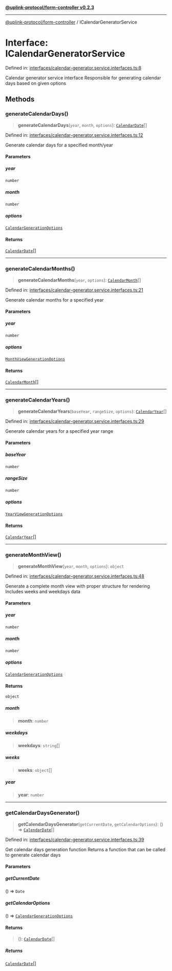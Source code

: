 [**@uplink-protocol/form-controller v0.2.3**](../README.md)

***

[@uplink-protocol/form-controller](../globals.md) / ICalendarGeneratorService

# Interface: ICalendarGeneratorService

Defined in: [interfaces/calendar-generator.service.interfaces.ts:8](https://github.com/jmkcoder/uplink-protocol-calendar/blob/b9b5d949a141a189c8cea12210e36bb76f18ad06/src/interfaces/calendar-generator.service.interfaces.ts#L8)

Calendar generator service interface
Responsible for generating calendar days based on given options

## Methods

### generateCalendarDays()

> **generateCalendarDays**(`year`, `month`, `options`): [`CalendarDate`](CalendarDate.md)[]

Defined in: [interfaces/calendar-generator.service.interfaces.ts:12](https://github.com/jmkcoder/uplink-protocol-calendar/blob/b9b5d949a141a189c8cea12210e36bb76f18ad06/src/interfaces/calendar-generator.service.interfaces.ts#L12)

Generate calendar days for a specified month/year

#### Parameters

##### year

`number`

##### month

`number`

##### options

[`CalendarGenerationOptions`](CalendarGenerationOptions.md)

#### Returns

[`CalendarDate`](CalendarDate.md)[]

***

### generateCalendarMonths()

> **generateCalendarMonths**(`year`, `options`): [`CalendarMonth`](CalendarMonth.md)[]

Defined in: [interfaces/calendar-generator.service.interfaces.ts:21](https://github.com/jmkcoder/uplink-protocol-calendar/blob/b9b5d949a141a189c8cea12210e36bb76f18ad06/src/interfaces/calendar-generator.service.interfaces.ts#L21)

Generate calendar months for a specified year

#### Parameters

##### year

`number`

##### options

[`MonthViewGenerationOptions`](MonthViewGenerationOptions.md)

#### Returns

[`CalendarMonth`](CalendarMonth.md)[]

***

### generateCalendarYears()

> **generateCalendarYears**(`baseYear`, `rangeSize`, `options`): [`CalendarYear`](CalendarYear.md)[]

Defined in: [interfaces/calendar-generator.service.interfaces.ts:29](https://github.com/jmkcoder/uplink-protocol-calendar/blob/b9b5d949a141a189c8cea12210e36bb76f18ad06/src/interfaces/calendar-generator.service.interfaces.ts#L29)

Generate calendar years for a specified year range

#### Parameters

##### baseYear

`number`

##### rangeSize

`number`

##### options

[`YearViewGenerationOptions`](YearViewGenerationOptions.md)

#### Returns

[`CalendarYear`](CalendarYear.md)[]

***

### generateMonthView()

> **generateMonthView**(`year`, `month`, `options`): `object`

Defined in: [interfaces/calendar-generator.service.interfaces.ts:48](https://github.com/jmkcoder/uplink-protocol-calendar/blob/b9b5d949a141a189c8cea12210e36bb76f18ad06/src/interfaces/calendar-generator.service.interfaces.ts#L48)

Generate a complete month view with proper structure for rendering
Includes weeks and weekdays data

#### Parameters

##### year

`number`

##### month

`number`

##### options

[`CalendarGenerationOptions`](CalendarGenerationOptions.md)

#### Returns

`object`

##### month

> **month**: `number`

##### weekdays

> **weekdays**: `string`[]

##### weeks

> **weeks**: `object`[]

##### year

> **year**: `number`

***

### getCalendarDaysGenerator()

> **getCalendarDaysGenerator**(`getCurrentDate`, `getCalendarOptions`): () => [`CalendarDate`](CalendarDate.md)[]

Defined in: [interfaces/calendar-generator.service.interfaces.ts:39](https://github.com/jmkcoder/uplink-protocol-calendar/blob/b9b5d949a141a189c8cea12210e36bb76f18ad06/src/interfaces/calendar-generator.service.interfaces.ts#L39)

Get calendar days generation function
Returns a function that can be called to generate calendar days

#### Parameters

##### getCurrentDate

() => `Date`

##### getCalendarOptions

() => [`CalendarGenerationOptions`](CalendarGenerationOptions.md)

#### Returns

> (): [`CalendarDate`](CalendarDate.md)[]

##### Returns

[`CalendarDate`](CalendarDate.md)[]
